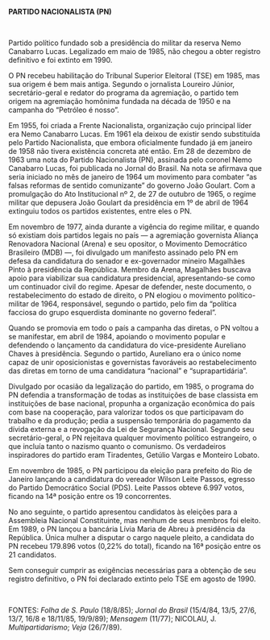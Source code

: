 **PARTIDO NACIONALISTA (PN)**

 

Partido político fundado sob a presidência do militar da reserva Nemo
Canabarro Lucas. Legalizado em maio de 1985, não chegou a obter registro
definitivo e foi extinto em 1990.

O PN recebeu habilitação do Tribunal Superior Eleitoral (TSE) em 1985,
mas sua origem é bem mais antiga. Segundo o jornalista Loureiro Júnior,
secretário-geral e redator do programa da agremiação, o partido tem
origem na agremiação homônima fundada na década de 1950 e na campanha do
“Petróleo é nosso”.

Em 1955, foi criada a Frente Nacionalista, organização cujo principal
líder era Nemo Canabarro Lucas. Em 1961 ela deixou de existir sendo
substituída pelo Partido Nacionalista, que embora oficialmente fundado
já em janeiro de 1958 não tivera existência concreta até então. Em 28 de
dezembro de 1963 uma nota do Partido Nacionalista (PN), assinada pelo
coronel Nemo Canabarro Lucas, foi publicada no Jornal do Brasil. Na nota
se afirmava que seria iniciado no mês de janeiro de 1964 um movimento
para combater “as falsas reformas de sentido comunizante” do governo
João Goulart. Com a promulgação do Ato Institucional nº 2, de 27 de
outubro de 1965, o regime militar que depusera João Goulart da
presidência em 1º de abril de 1964 extinguiu todos os partidos
existentes, entre eles o PN.

Em novembro de 1977, ainda durante a vigência do regime militar, e
quando só existiam dois partidos legais no país — a agremiação
governista Aliança Renovadora Nacional (Arena) e seu opositor, o
Movimento Democrático Brasileiro (MDB) —, foi divulgado um manifesto
assinado pelo PN em defesa da candidatura do senador e ex-governador
mineiro Magalhães Pinto à presidência da República. Membro da Arena,
Magalhães buscava apoio para viabilizar sua candidatura presidencial,
apresentando-se como um continuador civil do regime. Apesar de defender,
neste documento, o restabelecimento do estado de direito, o PN elogiou o
movimento político-militar de 1964, responsável, segundo o partido, pelo
fim da “política facciosa do grupo esquerdista dominante no governo
federal”.

Quando se promovia em todo o país a campanha das diretas, o PN voltou a
se manifestar, em abril de 1984, apoiando o movimento popular e
defendendo o lançamento da candidatura do vice-presidente Aureliano
Chaves à presidência. Segundo o partido, Aureliano era o único nome
capaz de unir oposicionistas e governistas favoráveis ao
restabelecimento das diretas em torno de uma candidatura “nacional” e
“suprapartidária”.

Divulgado por ocasião da legalização do partido, em 1985, o programa do
PN defendia a transformação de todas as instituições de base classista
em instituições de base nacional, propunha a organização econômica do
país com base na cooperação, para valorizar todos os que participavam do
trabalho e da produção; pedia a suspensão temporária do pagamento da
dívida externa e a revogação da Lei de Segurança Nacional. Segundo seu
secretário-geral, o PN rejeitava qualquer movimento político
estrangeiro, o que incluía tanto o nazismo quanto o comunismo. Os
verdadeiros inspiradores do partido eram Tiradentes, Getúlio Vargas e
Monteiro Lobato.

Em novembro de 1985, o PN participou da eleição para prefeito do Rio de
Janeiro lançando a candidatura do vereador Wilson Leite Passos, egresso
do Partido Democrático Social (PDS). Leite Passos obteve 6.997 votos,
ficando na 14ª posição entre os 19 concorrentes.

No ano seguinte, o partido apresentou candidatos às eleições para a
Assembleia Nacional Constituinte, mas nenhum de seus membros foi eleito.
Em 1989, o PN lançou a bancária Lívia Maria de Abreu à presidência da
República. Única mulher a disputar o cargo naquele pleito, a candidata
do PN recebeu 179.896 votos (0,22% do total), ficando na 16ª posição
entre os 21 candidatos.

Sem conseguir cumprir as exigências necessárias para a obtenção de seu
registro definitivo, o PN foi declarado extinto pelo TSE em agosto de
1990.

 

FONTES: *Folha de S. Paulo* (18/8/85); *Jornal do Brasil* (15/4/84,
13/5, 27/6, 13/7, 16/8 e 18/11/85, 19/9/89); *Mensagem* (11/77);
NICOLAU, J. *Multipartidarismo*; *Veja* (26/7/89).

 
